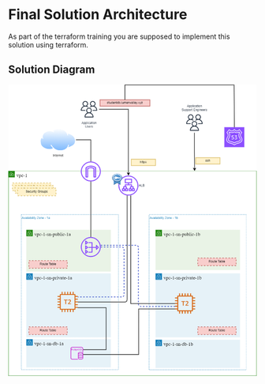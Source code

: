 # Final Solution Architecture

As part of the terraform training you are supposed to implement this solution using terraform.


## Solution Diagram
![Terraform AWs Solution Diagram](images/terraform-solution-diagram.png)

